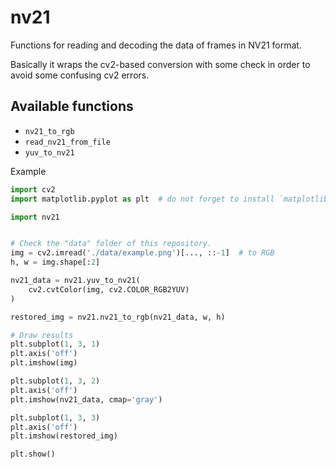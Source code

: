 # nv21
Functions for reading and decoding the data of frames in NV21 format.

Basically it wraps the cv2-based conversion with some check in order to avoid some confusing cv2 errors.

## Available functions

* `nv21_to_rgb`
* `read_nv21_from_file`
* `yuv_to_nv21`

Example
```python
import cv2
import matplotlib.pyplot as plt  # do not forget to install `matplotlib` first

import nv21


# Check the "data" folder of this repository.
img = cv2.imread('./data/example.png')[..., ::-1]  # to RGB
h, w = img.shape[:2]

nv21_data = nv21.yuv_to_nv21(
    cv2.cvtColor(img, cv2.COLOR_RGB2YUV)
)

restored_img = nv21.nv21_to_rgb(nv21_data, w, h)

# Draw results
plt.subplot(1, 3, 1)
plt.axis('off')
plt.imshow(img)

plt.subplot(1, 3, 2)
plt.axis('off')
plt.imshow(nv21_data, cmap='gray')

plt.subplot(1, 3, 3)
plt.axis('off')
plt.imshow(restored_img)

plt.show()
```
